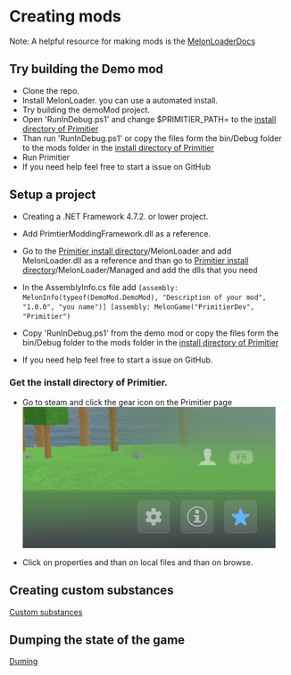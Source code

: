 # Creating mods
Note: A helpful resource for making mods is the [MelonLoaderDocs](https://melonwiki.xyz/#/)

## Try building the Demo mod
* Clone the repo.
* Install MelonLoader. you can use a automated install.
* Try building the demoMod project.
* Open 'RunInDebug.ps1' and change $PRIMITIER_PATH= to the [install directory of Primitier](#get-the-install-directory-of-primitier.)
* Than run 'RunInDebug.ps1' or copy the files form the bin/Debug folder to the mods folder in the [install directory of Primitier](#get-the-install-directory-of-primitier.)
* Run Primitier
* If you need help feel free to start a issue on GitHub


## Setup a project
* Creating a .NET Framework 4.7.2. or lower project.
* Add PrimtierModdingFramework.dll as a reference.

* Go to the [Primitier install directory](#get-the-install-directory-of-primitier.)/MelonLoader and add MelonLoader.dll as a reference and than go to [Primitier install directory](#get-the-install-directory-of-primitier.)/MelonLoader/Managed and add the dlls that you need

* In the AssemblyInfo.cs file add ```
[assembly: MelonInfo(typeof(DemoMod.DemoMod), "Description of your mod", "1.0.0", "you name")]
[assembly: MelonGame("PrimitierDev", "Primitier")  ```

* Copy 'RunInDebug.ps1' from the demo mod or copy the files form the bin/Debug folder to the mods folder in the [install directory of Primitier](#get-the-install-directory-of-primitier.)

* If you need help feel free to start a issue on GitHub.


### Get the install directory of Primitier.
* Go to steam and click the gear icon on the Primitier page
![Gear](GearIcon.png)

* Click on properties and than on local files and than on browse.

## Creating custom substances
[Custom substances](./CustomSubstances.md)

## Dumping the state of the game
[Duming](./Dumping.md)
